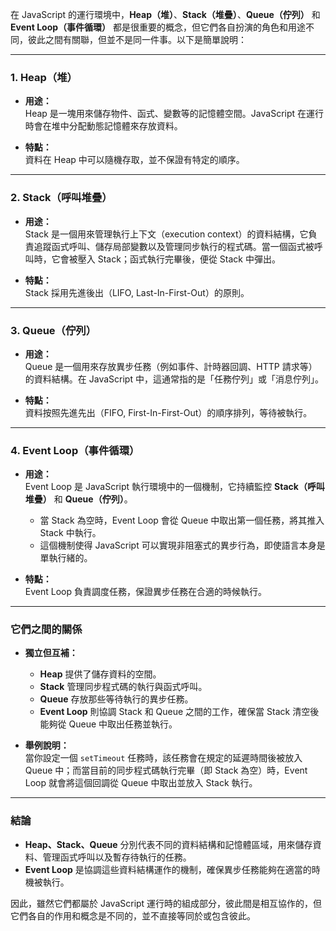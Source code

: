 在 JavaScript 的運行環境中，**Heap（堆）**、**Stack（堆疊）**、**Queue（佇列）** 和 **Event Loop（事件循環）** 都是很重要的概念，但它們各自扮演的角色和用途不同，彼此之間有關聯，但並不是同一件事。以下是簡單說明：

---

### 1. Heap（堆）

- **用途：**  
  Heap 是一塊用來儲存物件、函式、變數等的記憶體空間。JavaScript 在運行時會在堆中分配動態記憶體來存放資料。

- **特點：**  
  資料在 Heap 中可以隨機存取，並不保證有特定的順序。

---

### 2. Stack（呼叫堆疊）

- **用途：**  
  Stack 是一個用來管理執行上下文（execution context）的資料結構，它負責追蹤函式呼叫、儲存局部變數以及管理同步執行的程式碼。當一個函式被呼叫時，它會被壓入 Stack；函式執行完畢後，便從 Stack 中彈出。

- **特點：**  
  Stack 採用先進後出（LIFO, Last-In-First-Out）的原則。

---

### 3. Queue（佇列）

- **用途：**  
  Queue 是一個用來存放異步任務（例如事件、計時器回調、HTTP 請求等）的資料結構。在 JavaScript 中，這通常指的是「任務佇列」或「消息佇列」。

- **特點：**  
  資料按照先進先出（FIFO, First-In-First-Out）的順序排列，等待被執行。

---

### 4. Event Loop（事件循環）

- **用途：**  
  Event Loop 是 JavaScript 執行環境中的一個機制，它持續監控 **Stack（呼叫堆疊）** 和 **Queue（佇列）**。  
  - 當 Stack 為空時，Event Loop 會從 Queue 中取出第一個任務，將其推入 Stack 中執行。  
  - 這個機制使得 JavaScript 可以實現非阻塞式的異步行為，即使語言本身是單執行緒的。

- **特點：**  
  Event Loop 負責調度任務，保證異步任務在合適的時候執行。

---

### 它們之間的關係

- **獨立但互補：**  
  - **Heap** 提供了儲存資料的空間。
  - **Stack** 管理同步程式碼的執行與函式呼叫。
  - **Queue** 存放那些等待執行的異步任務。
  - **Event Loop** 則協調 Stack 和 Queue 之間的工作，確保當 Stack 清空後能夠從 Queue 中取出任務並執行。

- **舉例說明：**  
  當你設定一個 `setTimeout` 任務時，該任務會在規定的延遲時間後被放入 Queue 中；而當目前的同步程式碼執行完畢（即 Stack 為空）時，Event Loop 就會將這個回調從 Queue 中取出並放入 Stack 執行。

---

### 結論

- **Heap、Stack、Queue** 分別代表不同的資料結構和記憶體區域，用來儲存資料、管理函式呼叫以及暫存待執行的任務。
- **Event Loop** 是協調這些資料結構運作的機制，確保異步任務能夠在適當的時機被執行。

因此，雖然它們都屬於 JavaScript 運行時的組成部分，彼此間是相互協作的，但它們各自的作用和概念是不同的，並不直接等同於或包含彼此。